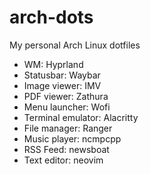 # arch-dots

My personal Arch Linux dotfiles

- WM: Hyprland
- Statusbar: Waybar
- Image viewer: IMV
- PDF viewer: Zathura
- Menu launcher: Wofi
- Terminal emulator: Alacritty
- File manager: Ranger
- Music player: ncmpcpp
- RSS Feed: newsboat
- Text editor: neovim

